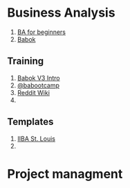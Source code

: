 # Business Analysis

1. [BA for beginners](https://betterauds.com/businesses/demystifying-business-analysis-beginners-guide/)
2. [Babok](https://www.dropbox.com/scl/fi/rs5iesmk5um7mw2d0iswb/BABOK_V3.pdf)

## Training

1. [Babok V3 Intro](https://www.youtube.com/watch?v=8-z4peD0zoI)
2. [@babootcamp](https://www.youtube.com/@babootcamp4282/videos)
3. [Reddit Wiki](https://www.reddit.com/r/businessanalysis/wiki/training/)
4. 

## Templates

1. [IIBA St. Louis](https://stlouis.iiba.org/template-library)
2. 

# Project managment